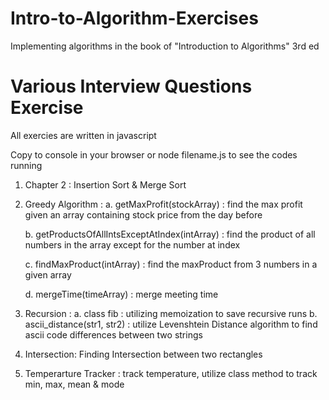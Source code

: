 # Intro-to-Algorithm-Exercises
Implementing algorithms in the book of "Introduction to Algorithms" 3rd ed

# Various Interview Questions Exercise

All exercies are written in javascript

Copy to console in your browser or node filename.js to see the codes running

1. Chapter 2 : Insertion Sort & Merge Sort
2. Greedy Algorithm : 
	a. getMaxProfit(stockArray) : find the max profit given an array containing stock price from the day before

	b. getProductsOfAllIntsExceptAtIndex(intArray) : find the product of all numbers in the array except for the number at index

	c. findMaxProduct(intArray) : find the maxProduct from 3 numbers in a given array

	d. mergeTime(timeArray) : merge meeting time

3. Recursion :
	a. class fib : utilizing memoization to save recursive runs
	b. ascii_distance(str1, str2) : utilize Levenshtein Distance algorithm to find ascii code differences between two strings

4.	Intersection: Finding Intersection between two rectangles

5. 	Temperarture Tracker : track temperature, utilize class method to track min, max, mean & mode